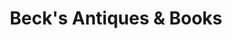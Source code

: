 ---
title: "Beck's Antiques & Books"
url: /fredericksburg/becks-antiques-and-books/
shop: antiques
---